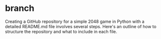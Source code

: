 # branch
Creating a GitHub repository for a simple 2048 game in Python with a detailed README.md file involves several steps. Here's an outline of how to structure the repository and what to include in each file.
